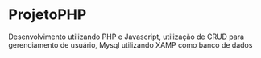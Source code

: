 # ProjetoPHP
Desenvolvimento utilizando PHP e Javascript, utilização de CRUD para gerenciamento de usuário, Mysql utilizando XAMP como banco de dados

